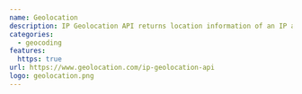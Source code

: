 ```yaml
---
name: Geolocation
description: IP Geolocation API returns location information of an IP address like country, region, city, ZIP code and so on.
categories:
  - geocoding
features:
  https: true
url: https://www.geolocation.com/ip-geolocation-api
logo: geolocation.png
---
```

